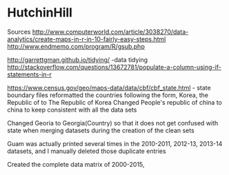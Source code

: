 # HutchinHill

Sources
http://www.computerworld.com/article/3038270/data-analytics/create-maps-in-r-in-10-fairly-easy-steps.html
http://www.endmemo.com/program/R/gsub.php

http://garrettgman.github.io/tidying/ -data tidying 
http://stackoverflow.com/questions/13672781/populate-a-column-using-if-statements-in-r

https://www.census.gov/geo/maps-data/data/cbf/cbf_state.html - state boundary files
reformatted the countries following the form, Korea, the Republic of to The Republic of Korea
Changed People's republic of china to china to keep consistent with all the data sets

Changed Georia to Georgia(Country) so that it does not get confused with state when merging datasets during the creation of the clean sets

Guam was actually printed several times in the 2010-2011, 2012-13, 2013-14 datasets, and I manually deleted those duplicate entries

Created the complete data matrix of 2000-2015,

